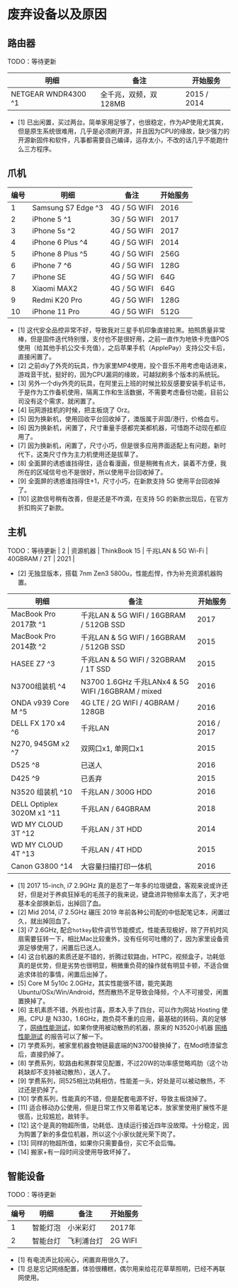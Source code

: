 # 废弃设备以及原因

## 路由器

TODO：等待更新

| 明细 | 备注 | 开始服务 |
| --- | --- | --- |
| NETGEAR WNDR4300 ^1 | 全千兆，双频，双128MB | 2015 / 2014 |

- [1] 已出闲置，买过两台。简单家用足够了，也很稳定，作为AP使用尤其爽，但是原生系统很难用，几乎是必须刷开源，并且因为CPU的缘故，缺少强力的开源新固件和软件，凡事都需要自己编译，运存太小，不改的话几乎不能跑什么三方程序。

## 爪机

| 编号 |明细 | 备注 | 开始服务 |
| --- | --- | --- | --- |
| 1 | Samsung S7 Edge ^3 | 4G / 5G WIFI | 2016 |
| 2 | iPhone 5 ^1 | 3G / 5G WIFI | 2017 |
| 3 | iPhone 5s ^2 | 4G / 5G WIFI | 2017 |
| 4 | iPhone 6 Plus ^4 | 4G / 5G WIFI | 2014 |
| 5 | iPhone 8 Plus ^5 | 4G / 5G WIFI | 256G | 2017 |
| 6 | iPhone 7 ^6 | 4G / 5G WIFI | 128G | 2016 |
| 7 | iPhone SE | 4G / 5G WIFI | 64G  | 2017 |
| 8 | Xiaomi MAX2   | 4G / 5G WIFI | 64G  | 2018 |
| 9 | Redmi K20 Pro | 4G / 5G WIFI | 128G  | 2019 |
| 10 | iPhone 11 Pro | 4G / 5G WIFI | 512G  | 2019 |

- [1] 这代安全品控非常不好，导致我对三星手机印象直接拉黑。拍照质量非常棒，但是固件迭代特别慢，支付也不是很好用，之前一直作为地铁卡充值POS使用（给其他手机公交卡充值），之后苹果手机（ApplePay）支持公交卡后，直接闲置了。
- [2] 之前diy了外壳的玩具，作为家里MP4使用，投个音乐不用考虑电话进来，游戏音干扰，挺好的，因为CPU漏洞的缘故，可越狱刷多个版本的系统玩。
- [3] 另外一个diy外壳的玩具，在阿里云上班的时候比较反感要安装手机证书，于是作为工作备机使用，隔离工作和生活数据，不需要考虑备份功能，目前公司没有这个需求，就闲置了。
- [4] 玩网游挂机的时候，把主板烧了 Orz。
- [5] 因为换新机，使用回收平台回收掉了，澳版属于非国/港行，价格血亏。
- [6] 因为换新机，闲置了，尺寸重量手感都完美都机器，可惜跑不动现在都应用了。
- [7] 因为换新机，闲置了，尺寸小巧，但是很多应用界面适配上有问题，新时代下，这类尺寸作为主力机使用还是拔草了。
- [8] 全面屏的诱惑谁挡得住，适合看漫画，但是稍微有点大，装着不方便，我所在的区域信号也不是很好，所以使用平台回收掉了。
- [9] 全面屏的诱惑谁挡得住+1，尺寸小巧，在新款支持 5G 使用平台回收掉了。
- [10] 这款信号稍有改善，但是还是不咋滴，在支持 5G 的新款出现后，在官方折扣购买了新款。


## 主机

TODO：等待更新
| 2 | 资源机器 | ThinkBook 15 | 千兆LAN & 5G Wi-Fi | 40GBRAM / 2T  | 2021 |
- [2] 无独显版本，搭载 7nm Zen3 5800u，性能彪悍，作为补充资源机器购置。



| 明细 | 备注 | 开始服务 |
| --- | --- | --- |
| MacBook Pro 2017款 ^1 | 千兆LAN & 5G WIFI / 16GBRAM / 512GB SSD  | 2017 |
| MacBook Pro 2014款 ^2 | 千兆LAN & 5G WIFI / 16GBRAM / 512GB SSD  | 2015 |
| HASEE Z7 ^3 | 千兆LAN & 5G WIFI / 32GBRAM / 1T SSD  | 2015 |
| N3700组装机 ^4 | N3700 1.6GHz 千兆LANx4 & 5G WIFI /16GBRAM / mixed | 2016 |
| ONDA v939 Core M ^5 | 4G LTE / 2G WIFI / 4GBRAM / 128GB | 2016 |
| DELL FX 170 x4 ^6 | 千兆LAN | 2016 / 2017 |
| N270, 945GM x2 ^7 | 双网口x1, 单网口x1 | 2015 |
| D525 ^8 | 已送人 | 2016 |
| D425 ^9 | 已丢弃 | 2015 |
| N3520 组装机 ^10 | 千兆LAN / 300G HDD | 2016 |
| DELL Optiplex 3020M x1 ^11 | 千兆LAN / 64GBRAM  | 2018 |
| WD MY CLOUD 3T ^12 | 千兆LAN / 3T HDD | 2014 |
| WD MY CLOUD 4T ^13 | 千兆LAN / 4T HDD | 2015 |
| Canon G3800 ^14 | 大容量扫描打印一体机 | 2016 |

- [1] 2017 15-inch, i7 2.9GHz 真的是忍了一年多的垃圾键盘，客观来说或许还好，但是对于养疯狂掉毛的毛孩子的我来说，键盘进异物频率太高了，天才吧基本全部换新后，出掉回了血。
- [2] Mid 2014, i7 2.5GHz 碾压 2019 年前各种公司配的中低配笔记本，闲置过久，就出掉回血了。
- [3] i7 2.6GHz, 配合`hotkey`软件调节节能模式，性能表现极好，除了开机时风扇需要狂转一下，相比Mac比较重外，没有任何可吐槽的了，因为家里设备资源足够使用了，闲置后已送人。
- [4] 这台机器的素质还是不错的，折腾过软路由，HTPC，视频盒子，功耗低真的是优势，但是劣势也很明显，稍微重负荷的操作就有明显卡顿，不适合做追求体验的事情，闲置后出掉了。
- [5] Core M 5y10c 2.0GHz，其实性能很不错，能完美跑Ubuntu/OSx/Win/Android，然而散热不足导致会降频，个人不可接受，闲置置换掉了。
- [6] 主机素质不错，外观也讨喜，原本入手了四台，可以作为网站 Hosting 使用。CPU 是 N330，1.6GHz，跑负荷不重的应用，最基础的转码，真的足够了，[网络性能测试](./report/mini-server/dell-fx-160.md)，如果你使用被动散热的机器，原来的 N3520小机器 [网络性能测试](./report/mini-server/n3520.md) 的报告可以了解一下。
- [7] 学费系列，被家里机器食物链最底端的N3700替换掉了，在Mod喷漆留念后，直接扔掉了。
- [8] 学费系列，软路由和黑群常见配置，不过20W的功率感觉略鸡肋（这个功耗缺却不支持被动散热），送人了。
- [9] 学费系列，同525相比功耗相仿，性能差一头，好处是可以被动散热，不过还是扔掉了。
- [10] 学费系列，性能真的不错，但是配套电源不好，导致主板烧掉了。
- [11] 适合移动办公使用，但是日常工作又带着笔记本，放家里使用扩展性不是很高，比较尴尬，故转手。
- [12] 这个是真的物超所值，功耗低、连续运行接近四年没故障。十分稳定，因为购置了新的多盘位机器，所以这个小家伙就光荣下岗了。
- [13] 同样的物超所值，如果你只需要备份，买它不会后悔。
- [14] 搬家+有一段时间没使用导致坏掉了。


## 智能设备

TODO：等待更新

| 编号 | 明细 | 备注 | 开始服务 |
| --- | --- | --- | --- |
| 1 | 智能灯泡  | 小米彩灯 | 2017年 |
| 2 | 智能台灯  | 飞利浦台灯 | 2G WIFI | 2017年  |

- [1] 有电流声比较闹心，闲置弃用很久了。
- [1] 总是忘记网络配置，体验很糟糕，偶尔用来给花花草草照明，已经不再联网使用。
